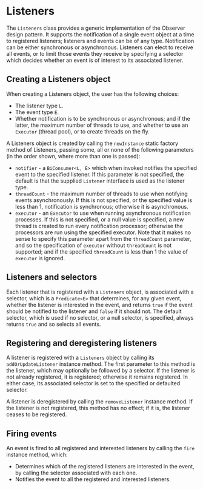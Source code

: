 # Listeners

The `Listeners` class provides a generic implementation of the Observer design pattern.
It supports the notification of a single event object at a time to registered listeners; listeners and events
can be of any type. Notification can be either synchronous or asynchronous. Listeners can elect to receive all
events, or to limit those events they receive by specifying a selector which decides whether an event is of
interest to its associated listener.

## Creating a Listeners object

When creating a Listeners object, the user has the following choices:
* The listener type `L`.
* The event type `E`.
* Whether notification is to be synchronous or asynchronous; and if the latter, the maximum number of threads
to use, and whether to use an `Executor` (thread pool), or to create threads on the fly.

A Listeners object is created by calling the `newInstance` static factory method of Listeners, passing some,
all or none of the following parameters (in the order shown, where more than one is passed):
* `notifier` - a `BiConsumer<L, E>` which when invoked notifies the specified event to the specified
listener. If this parameter is not specified, the default is that the supplied `Listener` interface is used as the listener type.
* `threadCount` - the maximum number of threads to use when notifying events asynchronously. If this is not
specified, or the specified value is less than 1, notification is synchronous; otherwise it is asynchronous.
* `executor` - an `Executor` to use when running asynchronous notification processes. If this is not specified,
or a null value is specified, a new thread is created to run every notification processor; otherwise
the processors are run using the specified executor. Note that it makes no sense to specify this parameter apart
from the `threadCount` parameter, and so the specification of `executor` without `threadCount` is not
supported; and if the specified `threadCount` is less than 1 the value of `executor` is ignored.

## Listeners and selectors

Each listener that is registered with a `Listeners` object, is associated with a selector, which is a 
`Predicate<E>` that determines, for any given event, whether the listener is interested in the event,
and returns `true` if the event should be notified to the listener and `false` if it should not. The default
selector, which is used if no selector, or a null selector, is specified, always returns `true` and so selects
all events.  

## Registering and deregistering listeners 

A listener is registered with a `Listeners` object by calling its `addOrUpdateListener` instance method.
The first parameter to this method is the listener, which may optionally be followed by a selector. 
If the listener is not already registered, it is registered; otherwise it remains registered. In either case, its associated selector is set to the specified or defaulted selector.

A listener is deregistered by calling the `removeListener` instance method. If the listener is not registered,
this method has no effect; if it is, the listener ceases to be registered.

## Firing events

An event is fired to all registered and interested listeners by calling the `fire` instance method, which:
* Determines which of the registered listeners are interested in the event, by calling the selector associated with
each one.
* Notifies the event to all the registered and interested listeners.